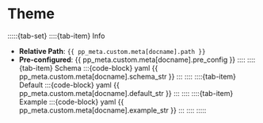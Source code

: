 # Theme

:::::{tab-set}
::::{tab-item} Info
- **Relative Path**: `{{ pp_meta.custom.meta[docname].path }}`
- **Pre-configured**: {{ pp_meta.custom.meta[docname].pre_config }}
::::
::::{tab-item} Schema
:::{code-block} yaml
{{ pp_meta.custom.meta[docname].schema_str }}
:::
::::
::::{tab-item} Default
:::{code-block} yaml
{{ pp_meta.custom.meta[docname].default_str }}
:::
::::
::::{tab-item} Example
:::{code-block} yaml
{{ pp_meta.custom.meta[docname].example_str }}
:::
::::
:::::
